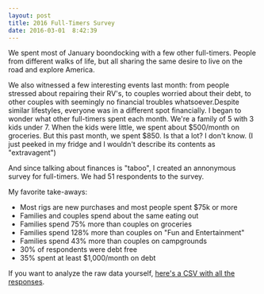```yaml
---
layout: post
title: 2016 Full-Timers Survey
date: 2016-03-01  8:42:39
---
```


We spent most of January boondocking with a few other full-timers. People from different walks of life, but all sharing the same desire to live on the road and explore America.

<!-- more -->

<script src="https://code.jquery.com/jquery-1.12.1.min.js"></script>
<script src="https://code.highcharts.com/highcharts.js"></script>

<style>
  .chart {
    min-width: 310px;
    height: 400px;
    max-width: 600px;
    margin: 0 auto;
    margin-bottom: 100px;
  }
</style>

We also witnessed a few interesting events last month: from people stressed about repairing their RV's, to couples worried about their debt, to other couples with seemingly no financial troubles whatsoever.Despite similar lifestyles, everyone was in a different spot financially. I began to wonder what other full-timers spent each month. We're a family of 5 with 3 kids under 7. When the kids were little, we spent about $500/month on groceries. But this past month, we spent $850. Is that a lot? I don't know. (I just peeked in my fridge and I wouldn't describe its contents as "extravagent")

And since talking about finances is "taboo", I created an annonymous survey for full-timers. We had 51 respondents to the survey.

My favorite take-aways:

* Most rigs are new purchases and most people spent $75k or more
* Families and couples spend about the same eating out
* Families spend 75% more than couples on groceries
* Families spend 128% more than couples on "Fun and Entertainment"
* Families spend 43% more than couples on campgrounds
* 30% of respondents were debt free
* 35% spent at least $1,000/month on debt

If you want to analyze the raw data yourself, [here's a CSV with all the responses](/files/2016-full-timers-survey.csv).

<script>
$(function () {
    $('#num-adults').highcharts({
        chart: {
            plotBackgroundColor: null,
            plotBorderWidth: null,
            plotShadow: false,
            type: 'pie'
        },
        title: {
            text: 'How many adults in your rig?'
        },
        tooltip: {
            pointFormat: '{series.name}: <b>{point.percentage:.1f}%</b>'
        },
        plotOptions: {
            pie: {
                allowPointSelect: true,
                cursor: 'pointer',
                dataLabels: {
                    enabled: true,
                    format: '<b>{point.name}</b>: {point.percentage:.1f} %',
                    style: {
                        color: (Highcharts.theme && Highcharts.theme.contrastTextColor) || 'black'
                    }
                }
            }
        },
        series: [{
            name: 'Number of adults',
            colorByPoint: true,
            data: [{
                name: '1',
                y: 9.8
            }, {
                name: '2',
                y: 88.2,
                sliced: true,
                selected: true
            }, {
                name: '3',
                y: 2
            }]
        }]
    });
});
</script>

<div id="num-adults" class="chart"></div>

<script>
$(function () {
    $('#num-kids').highcharts({
        chart: {
            plotBackgroundColor: null,
            plotBorderWidth: null,
            plotShadow: false,
            type: 'pie'
        },
        title: {
            text: 'How many kids in your rig?'
        },
        tooltip: {
            pointFormat: '{series.name}: <b>{point.percentage:.1f}%</b>'
        },
        plotOptions: {
            pie: {
                allowPointSelect: true,
                cursor: 'pointer',
                dataLabels: {
                    enabled: true,
                    format: '<b>{point.name}</b>: {point.percentage:.1f} %',
                    style: {
                        color: (Highcharts.theme && Highcharts.theme.contrastTextColor) || 'black'
                    }
                }
            }
        },
        series: [{
            name: 'Number of kids',
            colorByPoint: true,
            data: [{
                name: '1',
                y: 5.9
            }, {
                name: '2',
                y: 21.6
            }, {
                name: 'None',
                y: 60.8,
                sliced: true,
                selected: true
            }, {
              name: '3',
              y: 7.8
            }, {
              name: '4',
              y: 3.9
            }]
        }]
    });
});
</script>

<div id="num-kids" class="chart"></div>

<script>
$(function () {
    $('#income').highcharts({
        chart: {
            plotBackgroundColor: null,
            plotBorderWidth: null,
            plotShadow: false,
            type: 'pie'
        },
        title: {
            text: 'What is your approximate average household income?'
        },
        tooltip: {
            pointFormat: '{series.name}: <b>{point.percentage:.1f}%</b>'
        },
        plotOptions: {
            pie: {
                allowPointSelect: true,
                cursor: 'pointer',
                dataLabels: {
                    enabled: true,
                    format: '<b>{point.name}</b>: {point.percentage:.1f} %',
                    style: {
                        color: (Highcharts.theme && Highcharts.theme.contrastTextColor) || 'black'
                    }
                }
            }
        },
        series: [{
            name: 'Number of kids',
            colorByPoint: true,
            data: [{
                name: '$0-$24,999',
                y: 7.7
            }, {
                name: '$25,000-$49,999',
                y: 21.6
            }, {
                name: '$50,000-$74,999',
                y: 11.5
            }, {
              name: '$75,000-$99,999',
              y: 23.1,
              sliced: true,
              selected: true
            }, {
              name: '$100,000-$124,999',
              y: 7.7
            }, {
              name: '$125,000-$149,000',
              y: 11.5
            }, {
              name: '$150,000-$174,999',
              y: 9.6

            }]
        }]
    });
});
</script>

<div id="income" class="chart"></div>

<script>
$(function () {
    $('#rig-spend').highcharts({
        chart: {
            plotBackgroundColor: null,
            plotBorderWidth: null,
            plotShadow: false,
            type: 'pie'
        },
        title: {
            text: 'How much did you spend on your rig when you bought it? (including initial upgrades/remodel)'
        },
        tooltip: {
            pointFormat: '{series.name}: <b>{point.percentage:.1f}%</b>'
        },
        plotOptions: {
            pie: {
                allowPointSelect: true,
                cursor: 'pointer',
                dataLabels: {
                    enabled: true,
                    format: '<b>{point.name}</b>: {point.percentage:.1f} %',
                    style: {
                        color: (Highcharts.theme && Highcharts.theme.contrastTextColor) || 'black'
                    }
                }
            }
        },
        series: [{
            name: 'Cost of rig',
            colorByPoint: true,
            data: [{
                name: '$0-$4,999',
                y: 3.8
            }, {
                name: '$5,000-$9,999',
                y: 7.7
            }, {
                name: '$10,000-$29,999',
                y: 23.1
            }, {
              name: '$30,000-$49,999',
              y: 21.2
            }, {
              name: '$50,000-$74,999',
              y: 13.5
            }, {
              name: '$75,000+',
              y: 30.8,
              sliced: true,
              selected: true
            }]
        }]
    });
});
</script>

<div id="rig-spend" class="chart"></div>

<script>
$(function () {
    $('#rig-age').highcharts({
        chart: {
            plotBackgroundColor: null,
            plotBorderWidth: null,
            plotShadow: false,
            type: 'pie'
        },
        title: {
            text: 'How old is your rig?'
        },
        tooltip: {
            pointFormat: '{series.name}: <b>{point.percentage:.1f}%</b>'
        },
        plotOptions: {
            pie: {
                allowPointSelect: true,
                cursor: 'pointer',
                dataLabels: {
                    enabled: true,
                    format: '<b>{point.name}</b>: {point.percentage:.1f} %',
                    style: {
                        color: (Highcharts.theme && Highcharts.theme.contrastTextColor) || 'black'
                    }
                }
            }
        },
        series: [{
            name: 'Age of rig',
            colorByPoint: true,
            data: [{
              name: '0-2 years',
              y: 32.7,
              sliced: true,
              selected: true
            }, {
                name: '2-5 years',
                y: 11.5
            }, {
                name: '6-10 years',
                y: 25
            }, {
              name: 'More than 10 years',
              y: 30.8
            }]
        }]
    });
});
</script>

<div id="rig-age" class="chart"></div>


<script>
  $(function () {
      $('#expenditures').highcharts({
          chart: {
              type: 'bar'
          },
          title: {
              text: 'Monthly Expenditures - Average From All Responses'
          },
          xAxis: {
              categories: ['Groceries', 'Eating out', 'Fun & Entertainment', 'Campground fees', 'Trailer maintenance', 'Vehicle maintenance', 'Trailer insurance', 'Vehicle insurance', 'Data plans',  'Gas', 'Debt'],
          },
          yAxis: {
            min: 0,
            labels: {
              formatter: function() {
                return '$' + Highcharts.numberFormat(this.value, 0);
              }
            }
          },
          tooltip: {
              valueSuffix: ' millions'
          },
          plotOptions: {
              bar: {
                  dataLabels: {
                      enabled: true,
                      formatter: function () {
                        return '$' + Highcharts.numberFormat(this.y, 0);
                      }
                  }
              }
          },
          credits: {
              enabled: false
          },
          series: [{
            name: "Categories",
            data: [548, 287, 169, 537, 92, 108, 119, 123, 184, 352, 1040]
          }]
      });
  });
</script>

<div id="expenditures" class="chart"></div>


<script>
  $(function () {
      $('#expenditures-no-kids').highcharts({
          chart: {
              type: 'bar'
          },
          title: {
              text: 'Monthly Expenditures - No Kids'
          },
          xAxis: {
              categories: ['Groceries', 'Eating out', 'Fun & Entertainment', 'Campground fees', 'Trailer maintenance', 'Vehicle maintenance', 'Trailer insurance', 'Vehicle insurance', 'Data plans',  'Gas', 'Debt'],
          },
          yAxis: {
            min: 0,
            labels: {
              formatter: function() {
                return '$' + Highcharts.numberFormat(this.value, 0);
              }
            }
          },
          tooltip: {
              valueSuffix: ' millions'
          },
          plotOptions: {
              bar: {
                  dataLabels: {
                      enabled: true,
                      formatter: function () {
                        return '$' + Highcharts.numberFormat(this.y, 0);
                      }
                  }
              }
          },
          credits: {
              enabled: false
          },
          series: [{
            name: "Categories",
            data: [417, 278, 113, 461, 109, 98,  137, 137, 167, 280, 1006]
          }]
      });
  });
</script>

<div id="expenditures-no-kids" class="chart"></div>

<script>
  $(function () {
      $('#expenditures-with-kids').highcharts({
          chart: {
              type: 'bar'
          },
          title: {
              text: 'Monthly Expenditures - With Kids'
          },
          xAxis: {
              categories: ['Groceries', 'Eating out', 'Fun & Entertainment', 'Campground fees', 'Trailer maintenance', 'Vehicle maintenance', 'Trailer insurance', 'Vehicle insurance', 'Data plans',  'Gas', 'Debt'],
          },
          yAxis: {
            min: 0,
            labels: {
              formatter: function() {
                return '$' + Highcharts.numberFormat(this.value, 0);
              }
            }
          },
          tooltip: {
              valueSuffix: ' millions'
          },
          plotOptions: {
              bar: {
                  dataLabels: {
                      enabled: true,
                      formatter: function () {
                        return '$' + Highcharts.numberFormat(this.y, 0);
                      }
                  }
              }
          },

          credits: {
              enabled: false
          },
          series: [{
            name: "Categories",
            data: [731, 271, 258, 661, 66, 115, 91, 103, 200, 466, 1027]
          }]
      });
  });
</script>

<div id="expenditures-with-kids" class="chart"></div>

There you have it. Just remember: this is not scientific, and it certainly doesn't cover the 1,000,000+ people that claim an RV as their full-time residence. But I hope this information helps give you a small sense of how a few other full-timers spend their money.
